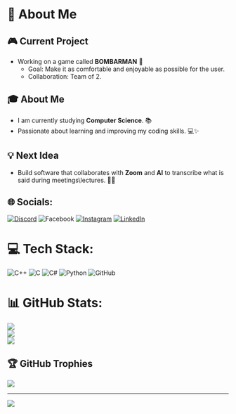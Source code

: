 # 💫 About Me

## 🎮 Current Project
- Working on a game called **BOMBARMAN** 🎲  
  - Goal: Make it as comfortable and enjoyable as possible for the user.  
  - Collaboration: Team of 2.  

## 🎓 About Me
- I am currently studying **Computer Science**. 📚  
- Passionate about learning and improving my coding skills. 💻✨  

## 💡 Next Idea
- Build software that collaborates with **Zoom** and **AI** to transcribe what is said during meetings\lectures. 📝🤖


## 🌐 Socials:
[![Discord](https://img.shields.io/badge/Discord-%237289DA.svg?logo=discord&logoColor=white)](https://discord.gg/https://discord.gg/xWu87gyu) ![Facebook](https://img.shields.io/badge/Facebook-%231877F2.svg?logo=Facebook&logoColor=white) [![Instagram](https://img.shields.io/badge/Instagram-%23E4405F.svg?logo=Instagram&logoColor=white)](https://instagram.com/roma_sinizkey) [![LinkedIn](https://img.shields.io/badge/LinkedIn-%230077B5.svg?logo=linkedin&logoColor=white)](https://linkedin.com/in/https://github.com/RomiHAC) 

# 💻 Tech Stack:
![C++](https://img.shields.io/badge/c++-%2300599C.svg?style=for-the-badge&logo=c%2B%2B&logoColor=white) ![C](https://img.shields.io/badge/c-%2300599C.svg?style=for-the-badge&logo=c&logoColor=white) ![C#](https://img.shields.io/badge/c%23-%23239120.svg?style=for-the-badge&logo=csharp&logoColor=white) ![Python](https://img.shields.io/badge/python-3670A0?style=for-the-badge&logo=python&logoColor=ffdd54) ![GitHub](https://img.shields.io/badge/github-%23121011.svg?style=for-the-badge&logo=github&logoColor=white)
# 📊 GitHub Stats:
![](https://github-readme-stats.vercel.app/api?username=RomiHac&theme=dark&hide_border=false&include_all_commits=true&count_private=true)<br/>
![](https://github-readme-streak-stats.herokuapp.com/?user=RomiHac&theme=dark&hide_border=false)<br/>
![](https://github-readme-stats.vercel.app/api/top-langs/?username=RomiHac&theme=dark&hide_border=false&include_all_commits=true&count_private=true&layout=compact)

## 🏆 GitHub Trophies
![](https://github-profile-trophy.vercel.app/?username=RomiHac&theme=radical&no-frame=false&no-bg=false&margin-w=4)

---
[![](https://visitcount.itsvg.in/api?id=RomiHac&icon=5&color=0)](https://visitcount.itsvg.in)

<!-- Proudly created with GPRM ( https://gprm.itsvg.in ) -->

